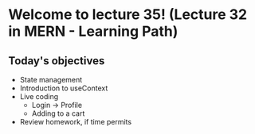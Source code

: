 # Welcome to lecture 35! (Lecture 32 in MERN - Learning Path)

## Today's objectives

- State management
- Introduction to useContext
- Live coding
    - Login -> Profile
    - Adding to a cart
- Review homework, if time permits